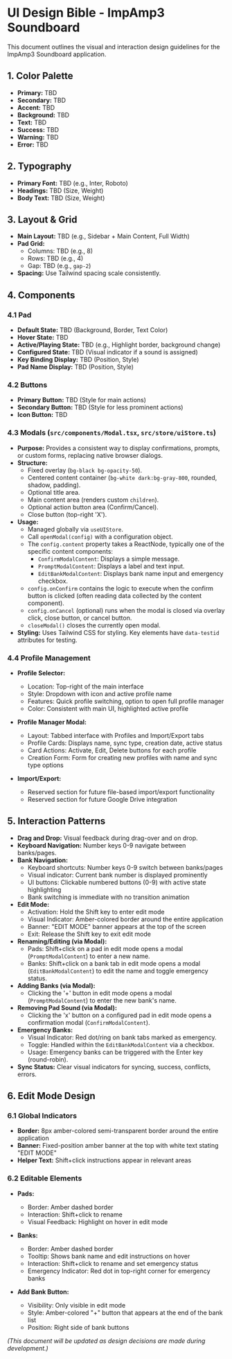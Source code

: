 # UI Design Bible - ImpAmp3 Soundboard

This document outlines the visual and interaction design guidelines for the ImpAmp3 Soundboard application.

## 1. Color Palette

*   **Primary:** TBD
*   **Secondary:** TBD
*   **Accent:** TBD
*   **Background:** TBD
*   **Text:** TBD
*   **Success:** TBD
*   **Warning:** TBD
*   **Error:** TBD

## 2. Typography

*   **Primary Font:** TBD (e.g., Inter, Roboto)
*   **Headings:** TBD (Size, Weight)
*   **Body Text:** TBD (Size, Weight)

## 3. Layout & Grid

*   **Main Layout:** TBD (e.g., Sidebar + Main Content, Full Width)
*   **Pad Grid:**
    *   Columns: TBD (e.g., 8)
    *   Rows: TBD (e.g., 4)
    *   Gap: TBD (e.g., `gap-2`)
*   **Spacing:** Use Tailwind spacing scale consistently.

## 4. Components

### 4.1 Pad

*   **Default State:** TBD (Background, Border, Text Color)
*   **Hover State:** TBD
*   **Active/Playing State:** TBD (e.g., Highlight border, background change)
*   **Configured State:** TBD (Visual indicator if a sound is assigned)
*   **Key Binding Display:** TBD (Position, Style)
*   **Pad Name Display:** TBD (Position, Style)

### 4.2 Buttons

*   **Primary Button:** TBD (Style for main actions)
*   **Secondary Button:** TBD (Style for less prominent actions)
*   **Icon Button:** TBD

### 4.3 Modals (`src/components/Modal.tsx`, `src/store/uiStore.ts`)

*   **Purpose:** Provides a consistent way to display confirmations, prompts, or custom forms, replacing native browser dialogs.
*   **Structure:**
    *   Fixed overlay (`bg-black bg-opacity-50`).
    *   Centered content container (`bg-white dark:bg-gray-800`, rounded, shadow, padding).
    *   Optional title area.
    *   Main content area (renders custom `children`).
    *   Optional action button area (Confirm/Cancel).
    *   Close button (top-right 'X').
*   **Usage:**
    *   Managed globally via `useUIStore`.
    *   Call `openModal(config)` with a configuration object.
    *   The `config.content` property takes a ReactNode, typically one of the specific content components:
        *   `ConfirmModalContent`: Displays a simple message.
        *   `PromptModalContent`: Displays a label and text input.
        *   `EditBankModalContent`: Displays bank name input and emergency checkbox.
    *   `config.onConfirm` contains the logic to execute when the confirm button is clicked (often reading data collected by the content component).
    *   `config.onCancel` (optional) runs when the modal is closed via overlay click, close button, or cancel button.
    *   `closeModal()` closes the currently open modal.
*   **Styling:** Uses Tailwind CSS for styling. Key elements have `data-testid` attributes for testing.

### 4.4 Profile Management

*   **Profile Selector:**
    *   Location: Top-right of the main interface
    *   Style: Dropdown with icon and active profile name
    *   Features: Quick profile switching, option to open full profile manager
    *   Color: Consistent with main UI, highlighted active profile

*   **Profile Manager Modal:**
    *   Layout: Tabbed interface with Profiles and Import/Export tabs
    *   Profile Cards: Displays name, sync type, creation date, active status
    *   Card Actions: Activate, Edit, Delete buttons for each profile
    *   Creation Form: Form for creating new profiles with name and sync type options

*   **Import/Export:**
    *   Reserved section for future file-based import/export functionality
    *   Reserved section for future Google Drive integration

## 5. Interaction Patterns

*   **Drag and Drop:** Visual feedback during drag-over and on drop.
*   **Keyboard Navigation:** Number keys 0-9 navigate between banks/pages.
*   **Bank Navigation:** 
    *   Keyboard shortcuts: Number keys 0-9 switch between banks/pages
    *   Visual indicator: Current bank number is displayed prominently
    *   UI buttons: Clickable numbered buttons (0-9) with active state highlighting
    *   Bank switching is immediate with no transition animation
*   **Edit Mode:**
    *   Activation: Hold the Shift key to enter edit mode
    *   Visual Indicator: Amber-colored border around the entire application
    *   Banner: "EDIT MODE" banner appears at the top of the screen
    *   Exit: Release the Shift key to exit edit mode
*   **Renaming/Editing (via Modal):**
    *   Pads: Shift+click on a pad in edit mode opens a modal (`PromptModalContent`) to enter a new name.
    *   Banks: Shift+click on a bank tab in edit mode opens a modal (`EditBankModalContent`) to edit the name and toggle emergency status.
*   **Adding Banks (via Modal):**
    *   Clicking the '+' button in edit mode opens a modal (`PromptModalContent`) to enter the new bank's name.
*   **Removing Pad Sound (via Modal):**
    *   Clicking the 'x' button on a configured pad in edit mode opens a confirmation modal (`ConfirmModalContent`).
*   **Emergency Banks:**
    *   Visual Indicator: Red dot/ring on bank tabs marked as emergency.
    *   Toggle: Handled within the `EditBankModalContent` via a checkbox.
    *   Usage: Emergency banks can be triggered with the Enter key (round-robin).
*   **Sync Status:** Clear visual indicators for syncing, success, conflicts, errors.

## 6. Edit Mode Design

### 6.1 Global Indicators

*   **Border:** 8px amber-colored semi-transparent border around the entire application
*   **Banner:** Fixed-position amber banner at the top with white text stating "EDIT MODE"
*   **Helper Text:** Shift+click instructions appear in relevant areas

### 6.2 Editable Elements

*   **Pads:**
    *   Border: Amber dashed border
    *   Interaction: Shift+click to rename
    *   Visual Feedback: Highlight on hover in edit mode

*   **Banks:**
    *   Border: Amber dashed border
    *   Tooltip: Shows bank name and edit instructions on hover
    *   Interaction: Shift+click to rename and set emergency status
    *   Emergency Indicator: Red dot in top-right corner for emergency banks

*   **Add Bank Button:**
    *   Visibility: Only visible in edit mode
    *   Style: Amber-colored "+" button that appears at the end of the bank list
    *   Position: Right side of bank buttons

*(This document will be updated as design decisions are made during development.)*
